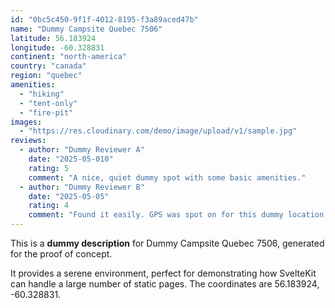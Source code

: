 ```yaml
---
id: "0bc5c450-9f1f-4012-8195-f3a89aced47b"
name: "Dummy Campsite Quebec 7506"
latitude: 56.183924
longitude: -60.328831
continent: "north-america"
country: "canada"
region: "quebec"
amenities:
  - "hiking"
  - "tent-only"
  - "fire-pit"
images:
  - "https://res.cloudinary.com/demo/image/upload/v1/sample.jpg"
reviews:
  - author: "Dummy Reviewer A"
    date: "2025-05-010"
    rating: 5
    comment: "A nice, quiet dummy spot with some basic amenities."
  - author: "Dummy Reviewer B"
    date: "2025-05-05"
    rating: 4
    comment: "Found it easily. GPS was spot on for this dummy location."
---
```


This is a **dummy description** for Dummy Campsite Quebec 7506, generated for the proof of concept.

It provides a serene environment, perfect for demonstrating how SvelteKit can handle a large number of static pages. The coordinates are 56.183924, -60.328831.
